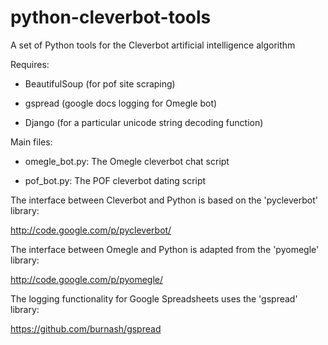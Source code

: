 python-cleverbot-tools
======================




A set of Python tools for the Cleverbot artificial intelligence algorithm

Requires:

- BeautifulSoup (for pof site scraping)

- gspread (google docs logging for Omegle bot)

- Django (for a particular unicode string decoding function)

Main files:

- omegle_bot.py: The Omegle cleverbot chat script

- pof_bot.py: The POF cleverbot dating script

The interface between Cleverbot and Python is based on the 'pycleverbot' library:

http://code.google.com/p/pycleverbot/

The interface between Omegle and Python is adapted from the 'pyomegle' library:

http://code.google.com/p/pyomegle/

The logging functionality for Google Spreadsheets uses the 'gspread' library:

https://github.com/burnash/gspread

